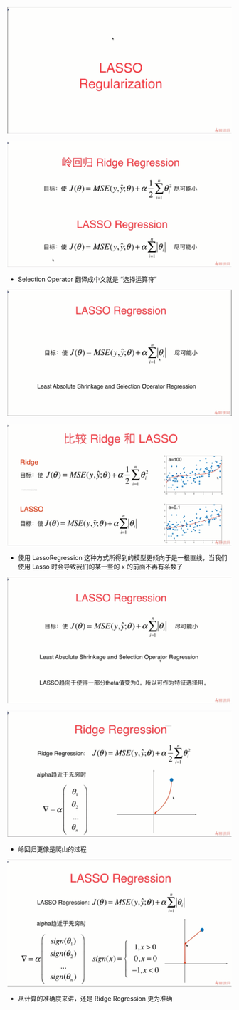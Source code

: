 ![1569670083546](assets/1569670083546.png)

![1569670476984](assets/1569670476984.png)

- Selection Operator 翻译成中文就是 “选择运算符”

![1569670721057](assets/1569670721057.png)

![1569672326327](assets/1569672326327.png)

- 使用 LassoRegression 这种方式所得到的模型更倾向于是一根直线，当我们使用 Lasso 时会导致我们的某一些的 x 的前面不再有系数了

![1569672977029](assets/1569672977029.png)

![1569673071566](assets/1569673071566.png)

- 岭回归更像是爬山的过程

![1569673580629](assets/1569673580629.png)

- 从计算的准确度来讲，还是 Ridge Regression 更为准确